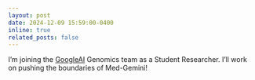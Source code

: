 ```yaml
---
layout: post
date: 2024-12-09 15:59:00-0400
inline: true
related_posts: false
---
```


I’m joining the [GoogleAI](https://twitter.com/GoogleAI) Genomics team as a Student Researcher. I’ll work on pushing the boundaries of Med-Gemini!

